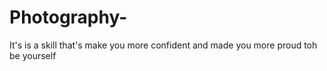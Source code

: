 # Photography-
It's is a skill that's make you more confident and made you more proud toh be yourself 
